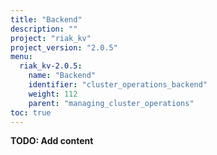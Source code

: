 ```yaml
---
title: "Backend"
description: ""
project: "riak_kv"
project_version: "2.0.5"
menu:
  riak_kv-2.0.5:
    name: "Backend"
    identifier: "cluster_operations_backend"
    weight: 112
    parent: "managing_cluster_operations"
toc: true
---
```


**TODO: Add content**
